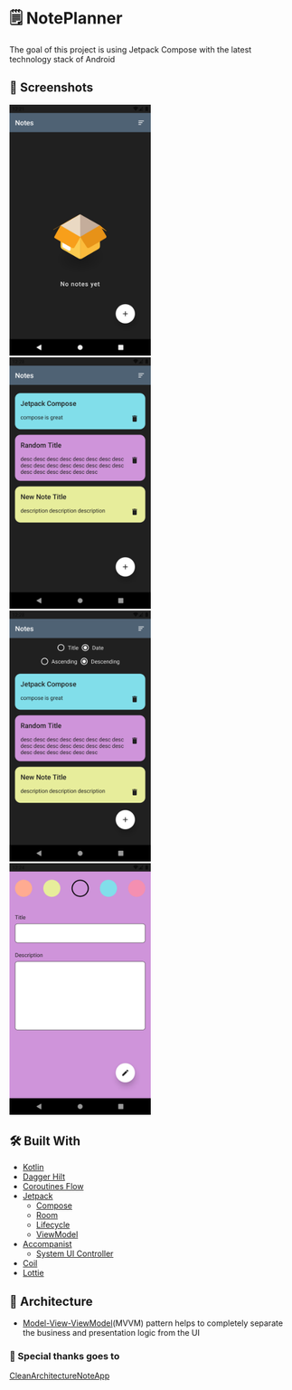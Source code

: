 # 🗒️ NotePlanner

The goal of this project is using Jetpack Compose with the latest technology stack of Android

## 🎨 Screenshots

<img src="/art/empty_state.png" width="250" /> &nbsp;&nbsp;&nbsp; <img src="/art/notes.png" width="250" /> &nbsp;&nbsp;&nbsp; <img src="/art/sort_section.png" width="250" /> &nbsp;&nbsp;&nbsp; <img src="/art/note_detail.png" width="250" />

## 🛠 Built With

- [Kotlin](https://kotlinlang.org)
- [Dagger Hilt](https://dagger.dev/hilt/)
- [Coroutines Flow](https://kotlinlang.org/docs/reference/coroutines/flow.html)
- [Jetpack](https://developer.android.com/jetpack?gclid=CjwKCAiA25v_BRBNEiwAZb4-ZRLrSzIFlpm0NDTFGSuapyosjuVKi0AVLXGgVqSwqe46gejCg31LvRoCAwIQAvD_BwE&gclsrc=aw.ds)
    * [Compose](https://developer.android.com/jetpack/compose)
    * [Room](https://developer.android.com/jetpack/androidx/releases/room)
    * [Lifecycle](https://developer.android.com/topic/libraries/architecture/lifecycle)
    * [ViewModel](https://developer.android.com/topic/libraries/architecture/viewmodel)
- [Accompanist](https://google.github.io/accompanist/)
    * [System UI Controller](https://google.github.io/accompanist/systemuicontroller/)
- [Coil](https://github.com/coil-kt/coil)
- [Lottie](https://github.com/airbnb/lottie-android)


## 🗼 Architecture

- [Model-View-ViewModel](https://en.wikipedia.org/wiki/Model–view–viewmodel)(MVVM) pattern helps to completely separate the business and presentation logic from the UI

### 🙏 Special thanks goes to

[CleanArchitectureNoteApp](https://github.com/philipplackner/CleanArchitectureNoteApp)
